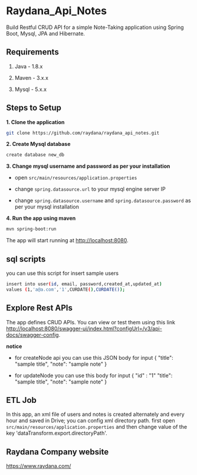 # Raydana_Api_Notes
Build Restful CRUD API for a simple Note-Taking application using Spring Boot, Mysql, JPA and Hibernate.

## Requirements

1. Java - 1.8.x

2. Maven - 3.x.x

3. Mysql - 5.x.x

## Steps to Setup
**1. Clone the application**

```bash
git clone https://github.com/raydana/raydana_api_notes.git
```
**2. Create Mysql database**
```bash
create database new_db
```

**3. Change mysql username and password as per your installation**

+ open `src/main/resources/application.properties`

+ change `spring.datasource.url` to your mysql engine server IP

+ change `spring.datasource.username` and `spring.datasource.password` as per your mysql installation

**4. Run the app using maven**
```bash
mvn spring-boot:run
```

The app will start running at <http://localhost:8080>.

## sql scripts
you can use this script for insert sample users
```bash
insert into user(id, email, password,created_at,updated_at)
values (1,'a@a.com','1',CURDATE(),CURDATE());
```

## Explore Rest APIs

The app defines CRUD APIs.
You can view or test them using this link  <http://localhost:8080/swagger-ui/index.html?configUrl=/v3/api-docs/swagger-config>.



**notice**
+ for createNode api you can use this JSON body for input
{
    "title": "sample title",
    "note": "sample note"
}

+ for updateNode you can use this body for input
{    "id" : "1"
    "title": "sample title",
    "note": "sample note"
}
## ETL Job
In this app, an xml file of users and notes is created alternately and every hour and saved in Drive;
you can config xml directory path.
first open `src/main/resources/application.properties`
and then change value of the key 'dataTransform.export.directoryPath'.

## Raydana Company website

<https://www.raydana.com/>


